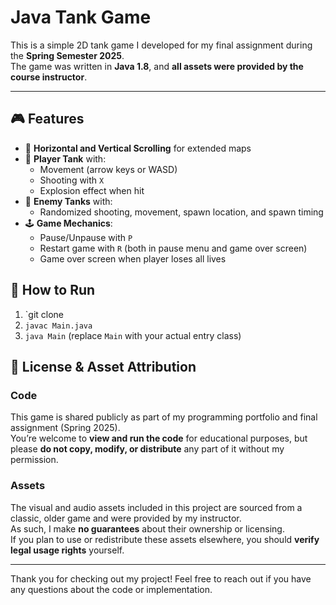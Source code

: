 # Java Tank Game

This is a simple 2D tank game I developed for my final assignment during the **Spring Semester 2025**.  
The game was written in **Java 1.8**, and **all assets were provided by the course instructor**.

---

## 🎮 Features

- 🔁 **Horizontal and Vertical Scrolling** for extended maps  
- 🧍 **Player Tank** with:
  - Movement (arrow keys or WASD)
  - Shooting with `X`
  - Explosion effect when hit
- 🤖 **Enemy Tanks** with:
  - Randomized shooting, movement, spawn location, and spawn timing
- 🕹️ **Game Mechanics**:
  - Pause/Unpause with `P`
  - Restart game with `R` (both in pause menu and game over screen)
  - Game over screen when player loses all lives

## 🚀 How to Run
1. `git clone [<repo URL>](https://github.com/OmerBartu/Tank-Game.git)
2. `javac Main.java`
3. `java Main` (replace `Main` with your actual entry class)

## 📄 License & Asset Attribution
### Code  
This game is shared publicly as part of my programming portfolio and final assignment (Spring 2025).  
You’re welcome to **view and run the code** for educational purposes, but please **do not copy, modify, or distribute** any part of it without my permission.

### Assets  
The visual and audio assets included in this project are sourced from a classic, older game and were provided by my instructor.  
As such, I make **no guarantees** about their ownership or licensing.  
If you plan to use or redistribute these assets elsewhere, you should **verify legal usage rights** yourself.

---

Thank you for checking out my project! Feel free to reach out if you have any questions about the code or implementation.
